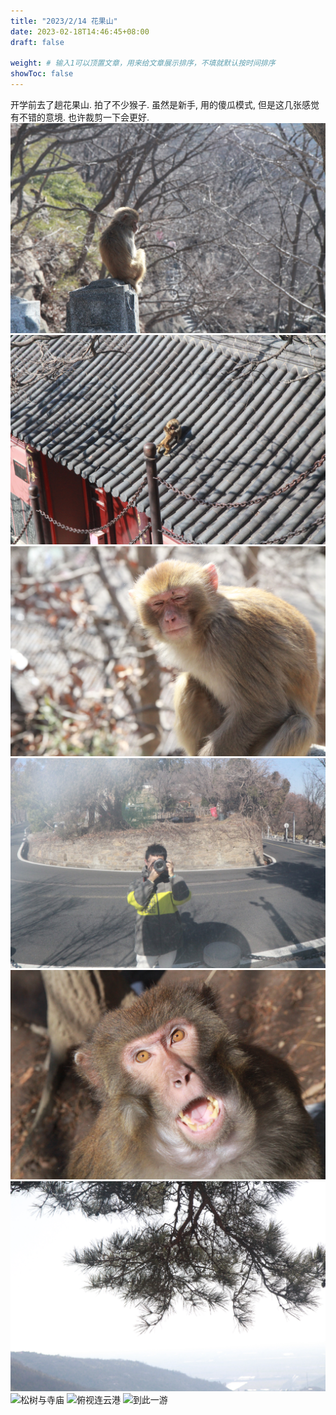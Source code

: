 ```yaml
---
title: "2023/2/14 花果山"
date: 2023-02-18T14:46:45+08:00
draft: false

weight: # 输入1可以顶置文章，用来给文章展示排序，不填就默认按时间排序
showToc: false
---
```

开学前去了趟花果山. 拍了不少猴子.
虽然是新手, 用的傻瓜模式, 但是这几张感觉有不错的意境. 也许裁剪一下会更好.
![独坐敬亭山](monkey-alone.JPG "独坐敬亭山")
![在庙顶打闹](monkey-fight.JPG)
![意味深长的老猴子](monkey-old.JPG)
![自拍](selfie.JPG)
![对镜头大吼的猴子](monkey-shock.JPG)
![松树与海州](pine-tree.JPG)
![松树与寺庙](pine-tree-2.JPG)
![俯视连云港](monument.JPG)
![到此一游](monument.JPG)

